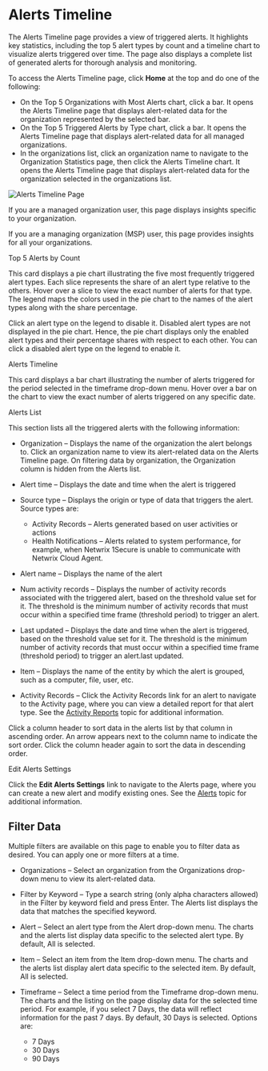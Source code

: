 # Alerts Timeline

The Alerts Timeline page provides a view of triggered alerts. It highlights key statistics, including the top 5 alert types by count and a timeline chart to visualize alerts triggered over time. The page also displays a complete list of generated alerts for thorough analysis and monitoring.

To access the Alerts Timeline page, click __Home__ at the top and do one of the following:

- On the Top 5 Organizations with Most Alerts chart, click a bar. It opens the Alerts Timeline page that displays alert-related data for the organization represented by the selected bar.
- On the Top 5 Triggered Alerts by Type chart, click a bar. It opens the Alerts Timeline page that displays alert-related data for all managed organizations.
- In the organizations list, click an organization name to navigate to the Organization Statistics page, then click the Alerts Timeline chart. It opens the Alerts Timeline page that displays alert-related data for the organization selected in the organizations list.

![Alerts Timeline Page](/img/product_docs/1secure/admin/dashboard/alertstimeline.png)

If you are a managed organization user, this page displays insights specific to your organization.

If you are a managing organization (MSP) user, this page provides insights for all your organizations.

Top 5 Alerts by Count

This card displays a pie chart illustrating the five most frequently triggered alert types. Each slice represents the share of an alert type relative to the others. Hover over a slice to view the exact number of alerts for that type.  
The legend maps the colors used in the pie chart to the names of the alert types along with the share percentage.

Click an alert type on the legend to disable it. Disabled alert types are not displayed in the pie chart. Hence, the pie chart displays only the enabled alert types and their percentage shares with respect to each other. You can click a disabled alert type on the legend to enable it.

Alerts Timeline

This card displays a bar chart illustrating the number of alerts triggered for the period selected in the timeframe drop-down menu. Hover over a bar on the chart to view the exact number of alerts triggered on any specific date.

Alerts List

This section lists all the triggered alerts with the following information:

- Organization – Displays the name of the organization the alert belongs to. Click an organization name to view its alert-related data on the Alerts Timeline page. On filtering data by organization, the Organization column is hidden from the Alerts list.
- Alert time – Displays the date and time when the alert is triggered
- Source type – Displays the origin or type of data that triggers the alert. Source types are:

  - Activity Records – Alerts generated based on user activities or actions
  - Health Notifications – Alerts related to system performance, for example, when Netwrix 1Secure is unable to communicate with Netwrix Cloud Agent.
- Alert name – Displays the name of the alert
- Num activity records – Displays the number of activity records associated with the triggered alert, based on the threshold value set for it. The threshold is the minimum number of activity records that must occur within a specified time frame (threshold period) to trigger an alert.
- Last updated – Displays the date and time when the alert is triggered, based on the threshold value set for it. The threshold is the minimum number of activity records that must occur within a specified time frame (threshold period) to trigger an alert.last updated.
- Item – Displays the name of the entity by which the alert is grouped, such as a computer, file, user, etc.
- Activity Records – Click the Activity Records link for an alert to navigate to the Activity page, where you can view a detailed report for that alert type. See the [Activity Reports](/docs/1secure/admin/searchandreports/activity.md) topic for additional information.

Click a column header to sort data in the alerts list by that column in ascending order. An arrow appears next to the column name to indicate the sort order. Click the column header again to sort the data in descending order.

Edit Alerts Settings

Click the __Edit Alerts Settings__ link to navigate to the Alerts page, where you can create a new alert and modify existing ones. See the [Alerts](/docs/1secure/admin/alerts/alerts.md) topic for additional information.

## Filter Data

Multiple filters are available on this page to enable you to filter data as desired. You can apply one or more filters at a time.

- Organizations – Select an organization from the Organizations drop-down menu to view its alert-related data.
- Filter by Keyword – Type a search string (only alpha characters allowed) in the Filter by keyword field and press Enter. The Alerts list displays the data that matches the specified keyword.
- Alert – Select an alert type from the Alert drop-down menu. The charts and the alerts list display data specific to the selected alert type. By default, All is selected.
- Item – Select an item from the Item drop-down menu. The charts and the alerts list display alert data specific to the selected item. By default, All is selected.
- Timeframe – Select a time period from the Timeframe drop-down menu. The charts and the listing on the page display data for the selected time period. For example, if you select 7 Days, the data will reflect information for the past 7 days. By default, 30 Days is selected. Options are:

  - 7 Days
  - 30 Days
  - 90 Days
